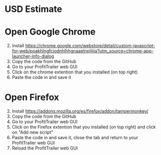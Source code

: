 # USD Estimate
# Open Google Chrome
2. Install https://chrome.google.com/webstore/detail/custom-javascript-for-web/poakhlngfciodnhlhhgnaaelnpjljija?utm_source=chrome-app-launcher-info-dialog
3. Copy the code from the GitHub
4. Go to your ProfitTrailer web GUI
5. Click on the chrome extention that you installed (on top right)
6. Paste the code in and save it

# Open Firefox
2. Install https://addons.mozilla.org/es/firefox/addon/tampermonkey/
3. Copy the code from the GitHub
4. Go to your ProfitTrailer web GUI
5. Click on the Firefox extention that you installed (on top right) and click on "Add new script"
6. Paste the code in and save it, close the tab and return to your ProfitTrailer web GUI
7. Reload the ProfitTrailer web GUI

